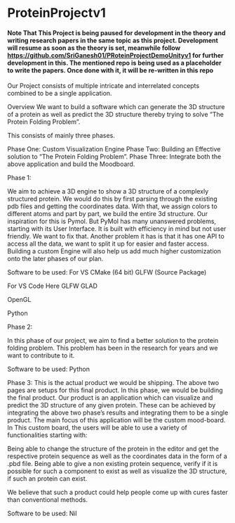 # ProteinProjectv1

#### Note That This Project is being paused for development in the theory and writing research papers in the same topic as this project. Development will resume as soon as the theory is set, meanwhile follow https://github.com/SriGanesh01/PRoteinProjectDemoUnityv1 for further development in this. The mentioned repo is being used as a placeholder to write the papers. Once done with it, it will be re-written in this repo

Our Project consists of multiple intricate and interrelated concepts combined to be a single application. 

Overview
We want to build a software which can generate the 3D structure of a protein as well as predict the 3D structure thereby trying to solve “The Protein Folding Problem”.

This consists of mainly three phases.

Phase One: Custom Visualization Engine
Phase Two: Building an Effective solution to “The Protein Folding Problem”.
Phase Three: Integrate both the above application and build the Moodboard.

Phase 1:

We aim to achieve a 3D engine to show a 3D structure of a complexly structured protein. We would do this by first parsing through the existing pdb files and getting the coordinates data. With that, we assign colors to different atoms and part by part, we build the entire 3d structure. Our inspiration for this is Pymol. But PyMol has many unanswered problems, starting with its User Interface. It is built with efficiency in mind but not user friendly. We want to fix that. Another problem it has is that it has one API to access all the data, we want to split it up for easier and faster access. Building a custom Engine will also help us add much higher customization onto the later phases of our plan.

Software to be used:
For VS
CMake (64 bit)
GLFW (Source Package)

For VS Code Here 
GLFW
GLAD

OpenGL


Python

Phase 2:

In this phase of our project, we aim to find a better solution to the protein folding problem. This problem has been in the research for years and we want to contribute to it. 

Software to be used:
Python

Phase 3:
This is the actual product we would be shipping. The above two pages are setups for this final product. In this phase, we would be building the final product. Our product is an application which can visualize and predict the 3D structure of any given protein. These can be achieved by integrating the above two phase’s results and integrating them to be a single product. The main focus of this application will be the custom mood-board. In This custom board, the users will be able to use a variety of functionalities starting with:

Being able to change the structure of the protein in the editor and get the respective protein sequence as well as the coordinates data in the form of a .pbd file.
Being able to give a non existing protein sequence, verify if it is possible for such a component to exist as well as visualize the 3D structure, if such an protein can exist.

We believe that such a product could help people come up with cures faster than conventional methods.

Software to be used:
Nil
